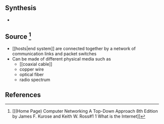 ## Synthesis
- 
## Source [^1]
- [[hosts|end system]] are connected together by a network of communication links and packet switches
- Can be made of different physical media such as
	- [[coaxial cable]]
	- copper wire
	- optical fiber
	- radio spectrum
## References
[^1]: [[(Home Page) Computer Networking A Top-Down Approach 8th Edition by James F. Kurose and Keith W. Ross#1 1 What is the Internet]]